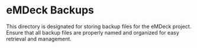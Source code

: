 # eMDeck Backups

This directory is designated for storing backup files for the eMDeck project. Ensure that all backup files are properly named and organized for easy retrieval and management.
